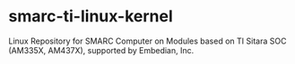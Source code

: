# smarc-ti-linux-kernel
Linux Repository  for SMARC Computer on Modules based on TI Sitara SOC (AM335X, AM437X), supported by Embedian, Inc.
